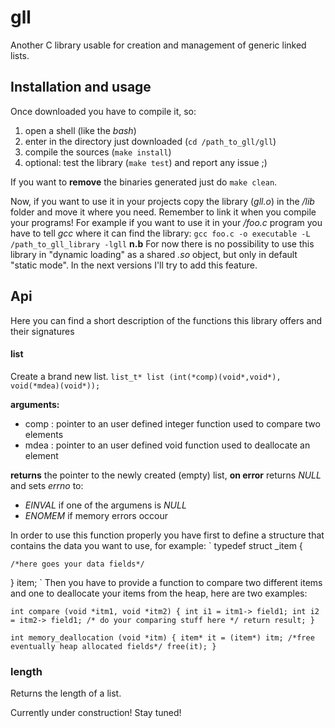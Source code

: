# gll
Another C library usable for creation and management of generic linked lists.

## Installation and usage
Once downloaded you have to compile it, so:
1. open a shell (like the _bash_)
2. enter in the directory just downloaded (`cd /path_to_gll/gll`)
3. compile the sources (`make install`)
4. optional: test the library (`make test`) and report any issue ;)

If you want to __remove__ the binaries generated just do `make clean`.

Now, if you want to use it in your projects copy the library (_gll.o_) in the _/lib_ folder and move it where you need.
Remember to link it when you compile your programs! For example if you want to use it in your _/foo.c_ program you have to tell _gcc_ where it can find the library:
```gcc foo.c -o executable -L /path_to_gll_library -lgll```
__n.b__ For now there is no possibility to use this library in "dynamic loading" as a shared _.so_ object, but only in default "static mode". In the next versions
I'll try to add this feature.

## Api
Here you can find a short description of the functions this library offers and their signatures

#### list
Create a brand new list.
`list_t* list (int(*comp)(void*,void*), void(*mdea)(void*));`

__arguments:__
* comp : pointer to an user defined integer function used to compare two elements
* mdea : pointer to an user defined void function used to deallocate an element

__returns__ the pointer to the newly created (empty) list, __on error__ returns _NULL_ and sets _errno_ to:
* _EINVAL_ if one of the argumens is _NULL_
* _ENOMEM_ if memory errors occour

In order to use this function properly you have first to define a structure that contains the data you want to use, for example:
`
typedef struct _item {

    /*here goes your data fields*/
    
} item;
`
Then you have to provide a function to compare two different items and one to deallocate your items from the heap, here are two examples:

`
int compare (void *itm1, void *itm2) {
    int i1 = itm1-> field1;
    int i2 = itm2-> field1;
    /* do your comparing stuff here */
    return result;
}
`

`
int memory_deallocation (void *itm) {
    item* it = (item*) itm;
    /*free eventually heap allocated fields*/
    free(it);
}
`

### length
Returns the length of a list.

Currently under construction! Stay tuned!
